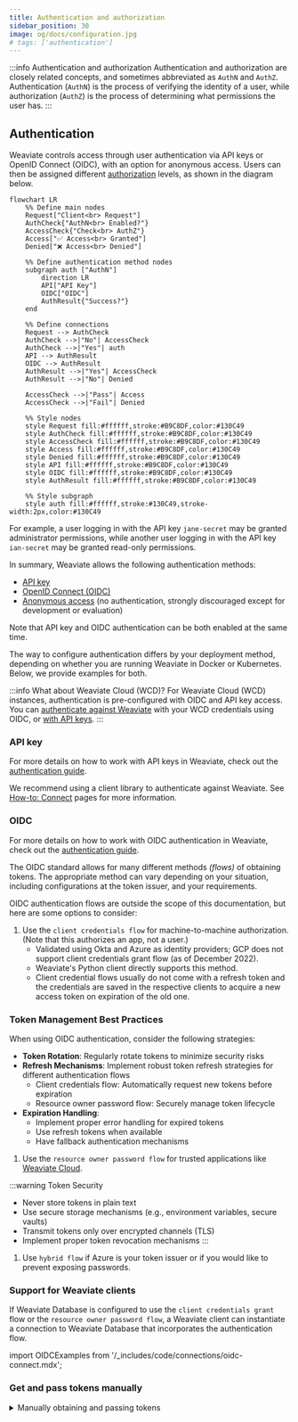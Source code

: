 ```yaml
---
title: Authentication and authorization
sidebar_position: 30
image: og/docs/configuration.jpg
# tags: ['authentication']
---
```


:::info Authentication and authorization
Authentication and authorization are closely related concepts, and sometimes abbreviated as `AuthN` and `AuthZ`. Authentication (`AuthN`) is the process of verifying the identity of a user, while authorization (`AuthZ`) is the process of determining what permissions the user has.
:::

## Authentication

Weaviate controls access through user authentication via API keys or OpenID Connect (OIDC), with an option for anonymous access. Users can then be assigned different [authorization](/deploy/configuration/authorization.md) levels, as shown in the diagram below.

```mermaid
flowchart LR
    %% Define main nodes
    Request["Client<br> Request"]
    AuthCheck{"AuthN<br> Enabled?"}
    AccessCheck{"Check<br> AuthZ"}
    Access["✅ Access<br> Granted"]
    Denied["❌ Access<br> Denied"]

    %% Define authentication method nodes
    subgraph auth ["AuthN"]
        direction LR
        API["API Key"]
        OIDC["OIDC"]
        AuthResult{"Success?"}
    end

    %% Define connections
    Request --> AuthCheck
    AuthCheck -->|"No"| AccessCheck
    AuthCheck -->|"Yes"| auth
    API --> AuthResult
    OIDC --> AuthResult
    AuthResult -->|"Yes"| AccessCheck
    AuthResult -->|"No"| Denied

    AccessCheck -->|"Pass"| Access
    AccessCheck -->|"Fail"| Denied

    %% Style nodes
    style Request fill:#ffffff,stroke:#B9C8DF,color:#130C49
    style AuthCheck fill:#ffffff,stroke:#B9C8DF,color:#130C49
    style AccessCheck fill:#ffffff,stroke:#B9C8DF,color:#130C49
    style Access fill:#ffffff,stroke:#B9C8DF,color:#130C49
    style Denied fill:#ffffff,stroke:#B9C8DF,color:#130C49
    style API fill:#ffffff,stroke:#B9C8DF,color:#130C49
    style OIDC fill:#ffffff,stroke:#B9C8DF,color:#130C49
    style AuthResult fill:#ffffff,stroke:#B9C8DF,color:#130C49

    %% Style subgraph
    style auth fill:#ffffff,stroke:#130C49,stroke-width:2px,color:#130C49
```

For example, a user logging in with the API key `jane-secret` may be granted administrator permissions, while another user logging in with the API key `ian-secret` may be granted read-only permissions.

In summary, Weaviate allows the following authentication methods:

- [API key](/deploy/configuration/authentication.md#api-key-authentication)
- [OpenID Connect (OIDC)](/deploy/configuration/authentication.md#oidc-authentication)
- [Anonymous access](/deploy/configuration/authentication.md#anonymous-access) (no authentication, strongly discouraged except for development or evaluation)

Note that API key and OIDC authentication can be both enabled at the same time.

The way to configure authentication differs by your deployment method, depending on whether you are running Weaviate in Docker or Kubernetes. Below, we provide examples for both.

:::info What about Weaviate Cloud (WCD)?
For Weaviate Cloud (WCD) instances, authentication is pre-configured with OIDC and API key access. You can [authenticate against Weaviate](../connections/connect-cloud.mdx) with your WCD credentials using OIDC, or [with API keys](/cloud/manage-clusters/connect.mdx).
:::

### API key

For more details on how to work with API keys in Weaviate, check out the [authentication guide](/deploy/configuration/authentication.md#api-key-authentication).

We recommend using a client library to authenticate against Weaviate. See [How-to: Connect](docs/weaviate/connections/index.mdx) pages for more information.

### OIDC

For more details on how to work with OIDC authentication in Weaviate, check out the [authentication guide](/deploy/configuration/authentication.md#oidc-authentication).

The OIDC standard allows for many different methods _(flows)_ of obtaining tokens. The appropriate method can vary depending on your situation, including configurations at the token issuer, and your requirements.

OIDC authentication flows are outside the scope of this documentation, but here are some options to consider:

1. Use the `client credentials flow` for machine-to-machine authorization. (Note that this authorizes an app, not a user.)
   - Validated using Okta and Azure as identity providers; GCP does not support client credentials grant flow (as of December 2022).
   - Weaviate's Python client directly supports this method.
   - Client credential flows usually do not come with a refresh token and the credentials are saved in the respective clients to acquire a new access token on expiration of the old one.

### Token Management Best Practices

When using OIDC authentication, consider the following strategies:

- **Token Rotation**: Regularly rotate tokens to minimize security risks
- **Refresh Mechanisms**: Implement robust token refresh strategies for different authentication flows
  - Client credentials flow: Automatically request new tokens before expiration
  - Resource owner password flow: Securely manage token lifecycle
- **Expiration Handling**:
  - Implement proper error handling for expired tokens
  - Use refresh tokens when available
  - Have fallback authentication mechanisms
1. Use the `resource owner password flow` for trusted applications like [Weaviate Cloud](/cloud/manage-clusters/connect).

:::warning Token Security
- Never store tokens in plain text
- Use secure storage mechanisms (e.g., environment variables, secure vaults)
- Transmit tokens only over encrypted channels (TLS)
- Implement proper token revocation mechanisms
:::
1. Use `hybrid flow` if Azure is your token issuer or if you would like to prevent exposing passwords.

### Support for Weaviate clients

If Weaviate Database is configured to use the `client credentials grant` flow or the `resource owner password flow`, a Weaviate client can instantiate a connection to Weaviate Database that incorporates the authentication flow.

import OIDCExamples from '/\_includes/code/connections/oidc-connect.mdx';

<OIDCExamples/>

### Get and pass tokens manually

<details>
  <summary>
    Manually obtaining and passing tokens
  </summary>

For cases or workflows where you may wish to manually obtain a token, we outline below the steps to do so, for the resource owner password flow and hybrid flow.

#### Resource owner password flow

1. Send a GET request to `WEAVIATE_INSTANCE_URL/v1/.well-known/openid-configuration` to fetch Weaviate's OIDC configuration (`wv_oidc_config`). Replace WEAVIATE_INSTANCE_URL with your instance URL.
1. Parse the `clientId` and `href` from `wv_oidc_config`.
1. Send a GET request to `href` to fetch the token issuer's OIDC configuration (`token_oidc_config`).
1. If `token_oidc_config` includes the optional `grant_types_supported` key, check that `password` is in the list of values.
   - If `password` is not in the list of values, the token issuer is likely not configured for `resource owner password flow`. You may need to reconfigure the token issuer or use another method.
   - If the `grant_types_supported` key is not available, you may need to contact the token issuer to see if `resource owner password flow` is supported.
1. Send a POST request to the `token_endpoint` of `token_oidc_config` with the body:
   - `{"grant_type": "password", "client_id": client_id, "username": USERNAME, "password": PASSWORD`. Replace `USERNAME` and `PASSWORD` with the actual values.
1. Parse the response (`token_resp`), and look for `access_token` in `token_resp`. This is your Bearer token.

#### Hybrid flow

1. Send a GET request to `WEAVIATE_INSTANCE_URL/v1/.well-known/openid-configuration` to fetch Weaviate's OIDC configuration (`wv_oidc_config`). Replace WEAVIATE_INSTANCE_URL with your instance URL.
2. Parse the `clientId` and `href` from `wv_oidc_config`
3. Send a GET request to `href` to fetch the token issuer's OIDC configuration (`token_oidc_config`)
4. Construct a URL (`auth_url`) with the following parameters, based on `authorization_endpoint` from `token_oidc_config`. This will look like the following:
   - `{authorization_endpoint}`?client_id=`{clientId}`&response_type=code%20id_token&response_mode=fragment&redirect_url=`{redirect_url}`&scope=openid&nonce=abcd
   - the `redirect_url` must have been [pre-registered](https://openid.net/specs/openid-connect-core-1_0.html#AuthRequest) with your token issuer.
5. Go to the `auth_url` in your browser, and log in if prompted. If successful, the token issuer will redirect the browser to the `redirect_url`, with additional parameters that include an `id_token` parameter.
6. Parse the `id_token` parameter value. This is your Bearer token.

#### Code example

This example demonstrate how to obtain an OIDC token.

```python
```python
import requests
import re
import logging
from datetime import datetime, timedelta

class TokenManager:
    def __init__(self, weaviate_url, username, password):
        self.weaviate_url = weaviate_url
        self.username = username
        self.password = password
        self.access_token = None
        self.token_expiry = None
        self.logger = logging.getLogger(__name__)

    def _fetch_oidc_configuration(self):
        try:
            weaviate_open_id_config = requests.get(f'{self.weaviate_url}/v1/.well-known/openid-configuration')
            weaviate_open_id_config.raise_for_status()
            response_json = weaviate_open_id_config.json()

            # Fetch token issuer configuration
            response_auth = requests.get(response_json['href'])
            response_auth.raise_for_status()

            return response_json, response_auth.json()
        except requests.RequestException as e:
            self.logger.error(f'Error fetching OIDC configuration: {e}')
            raise

    def _obtain_token(self, weaviate_config, token_issuer_config):
        try:
            # Verify grant types support
            if 'grant_types_supported' in token_issuer_config and 'password' not in token_issuer_config['grant_types_supported']:
                raise ValueError('Resource owner password flow not supported')

            # Prepare token request
            auth_body = {
                'grant_type': 'password',
                'client_id': weaviate_config['clientId'],
                'username': self.username,
                'password': self.password,
            }

            # Request token
            response_post = requests.post(token_issuer_config['token_endpoint'], data=auth_body)
            response_post.raise_for_status()
            token_response = response_post.json()

            # Store token and expiry
            self.access_token = token_response['access_token']
            # Assuming token_response includes 'expires_in' in seconds
            self.token_expiry = datetime.now() + timedelta(seconds=token_response.get('expires_in', 3600))

            return self.access_token
        except requests.RequestException as e:
            self.logger.error(f'Token request failed: {e}')
            raise
        except KeyError as e:
            self.logger.error(f'Invalid token response: {e}')
            raise

    def get_valid_token(self):
        # Check if current token is valid
        if not self.access_token or datetime.now() >= self.token_expiry:
            weaviate_config, token_issuer_config = self._fetch_oidc_configuration()
            self._obtain_token(weaviate_config, token_issuer_config)

        return self.access_token

    def use_token_with_weaviate(self):
        try:
            token = self.get_valid_token()
            headers = {'Authorization': f'Bearer {token}'}
            response = requests.get(f'{self.weaviate_url}/v1/objects', headers=headers)
            response.raise_for_status()
            return response.json()
        except requests.RequestException as e:
            self.logger.error(f'Weaviate request failed: {e}')
            # Implement fallback or retry mechanism
            raise

# Example usage
token_manager = TokenManager('http://localhost:8080', 'username', 'password')
try:
    objects = token_manager.use_token_with_weaviate()
    print(objects)
except Exception as e:
    print(f'Authentication or request failed: {e}')
```

This enhanced example demonstrates:
- Robust error handling
- Token lifecycle management
- Secure token storage and retrieval
- Automatic token refresh
- Logging for security events
import requests
import re

url = "http://localhost:8080"  # <-- Replace with your actual Weaviate URL

# Get Weaviate's OIDC configuration
weaviate_open_id_config = requests.get(url + "/v1/.well-known/openid-configuration")
if weaviate_open_id_config.status_code == "404":
    print("Your Weaviate instance is not configured with openid")

response_json = weaviate_open_id_config.json()
client_id = response_json["clientId"]
href = response_json["href"]

# Get the token issuer's OIDC configuration
response_auth = requests.get(href)

if "grant_types_supported" in response_auth.json():
    # For resource owner password flow
    assert "password" in response_auth.json()["grant_types_supported"]

    username = "username"  # <-- Replace with the actual username
    password = "password"  # <-- Replace with the actual password

    # Construct the POST request to send to 'token_endpoint'
    auth_body = {
        "grant_type": "password",
        "client_id": client_id,
        "username": username,
        "password": password,
    }
    response_post = requests.post(response_auth.json()["token_endpoint"], auth_body)
    print("Your access_token is:")
    print(response_post.json()["access_token"])
else:
    # For hybrid flow
    authorization_url = response_auth.json()["authorization_endpoint"]
    parameters = {
        "client_id": client_id,
        "response_type": "code%20id_token",
        "response_mode": "fragment",
        "redirect_url": url,
        "scope": "openid",
        "nonce": "abcd",
    }
    # Construct 'auth_url'
    parameter_string = "&".join([key + "=" + item for key, item in parameters.items()])
    response_auth = requests.get(authorization_url + "?" + parameter_string)

    print("To login, open the following url with your browser:")
    print(authorization_url + "?" + parameter_string)
    print(
        "After the login you will be redirected, the token is the 'id_token' parameter of the redirection url."
    )

    # You could use this regular expression to parse the token
    resp_txt = "Redirection URL"
    token = re.search("(?<=id_token=).+(?=&)", resp_txt)[0]

print("Set as bearer token in the clients to access Weaviate.")
```

#### Token lifetime

The token has a configurable expiry time that is set by the token issuer. We suggest establishing a workflow to periodically obtain a new token before expiry.

</details>

### Add a Bearer to a Request

import APIKeyUsage from '/\_includes/clients/api-token-usage.mdx';

<APIKeyUsage />

For example, the cURL command looks like this:

```bash
curl https://localhost:8080/v1/objects -H "Authorization: Bearer ${WEAVIATE_API_KEY}" | jq
```

## Authorization

Weaviate provides differentiated access through authorization levels, based on the user's [authentication](#authentication) status. A user can be granted admin permission, read-only permission, or no permission at all. From `v1.29.0`, Weaviate also supports [Role-Based Access Control (RBAC)](./rbac/index.mdx) for more fine-grained control over user permissions.

The following diagram illustrates the flow of a user request through the authentication and authorization process:

```mermaid
flowchart TB
    User(["Authenticated User"]) --> AuthScheme{"Authorization<br> Scheme?"}

    subgraph rbac ["RBAC Authorization"]
        direction TB
        AdminRole["Admin Role"]
        ViewerRole["Viewer Role"]
        CustomRole["Custom Roles"]

        Perms1["Full Access<br> All Operations"]
        Perms2["Read-only<br> Access"]
        Perms3["Custom<br> Permissions"]

        AdminRole --> Perms1
        ViewerRole --> Perms2
        CustomRole --> Perms3
    end

    subgraph adminlist ["Admin List Authorization"]
        direction TB
        AdminUser["Admin Users"]
        ReadOnly["Read-only Users"]
        AnonUser["Anonymous Users<br> (Optional)"]

        AllPerms["Full Access<br> All Operations"]
        ReadPerms["Read-only<br> Access"]

        AdminUser --> AllPerms
        ReadOnly --> ReadPerms
        AnonUser -.->|"If enabled"| AllPerms
        AnonUser -.->|"If enabled"| ReadPerms
    end

    subgraph undiffer ["Undifferentiated Access"]
        AllAccess["Full Access<br> All Operations"]
    end

    AuthScheme -->|"RBAC"| rbac
    AuthScheme -->|"Admin List"| adminlist
    AuthScheme -->|"Undifferentiated"| undiffer

    %% Style nodes
    style User fill:#f9f9f9,stroke:#666
    style AuthScheme fill:#f5f5f5,stroke:#666
    style AnonUser fill:#f9f9f9,stroke:#666,stroke-dasharray: 5 5

    %% Style subgraphs
    style rbac fill:#e6f3ff,stroke:#4a90e2
    style adminlist fill:#e6ffe6,stroke:#2ea44f
    style undiffer fill:#fff0e6,stroke:#ff9933
```

The following authorization schemes are available in Weaviate:

- [Role-Based Access Control (RBAC)](../../deploy/configuration/authorization.md#role-based-access-control-rbac)
- [Admin list](../../deploy/configuration/authorization.md#admin-list)
- [Undifferentiated access](../../deploy/configuration/authorization.md#undifferentiated-access)

In the Admin list authorization scheme, [anonymous users](../../deploy/configuration/authorization.md#anonymous-users) can be granted permissions.

The way to configure authorization differs by your deployment method, depending on whether you are running Weaviate in Docker or Kubernetes. Below, we provide examples for both.

## Further resources

- [Configuration: Authentication](/deploy/configuration/authentication.md)
- [Configuration: Authorization](/deploy/configuration/authorization.md)
- [Configuration: Environment variables - Authentication and Authorization](/deploy/configuration/env-vars/index.md#authentication-and-authorization)

## Questions and feedback

import DocsFeedback from '/\_includes/docs-feedback.mdx';

<DocsFeedback/>